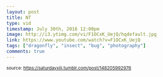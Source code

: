 ```yaml
---
layout: post
title: NT
type: vid
timestamp: July 30th, 2016 12:00pm
image: http://i3.ytimg.com/vi/F1OCxK_UejQ/hqdefault.jpg
link: https://www.youtube.com/watch?v=F1OCxK_UejQ
tags: ["dragonfly", "insect", "bug", "photography"]
comments: true
---
```

  
<small>source: https://saturdayxiii.tumblr.com/post/148205992976</small>